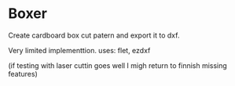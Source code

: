 # Boxer
Create cardboard box cut patern and export it to dxf.

Very limited implementtion.
uses: flet, ezdxf

(if testing with laser cuttin goes well I migh return to finnish missing features)
